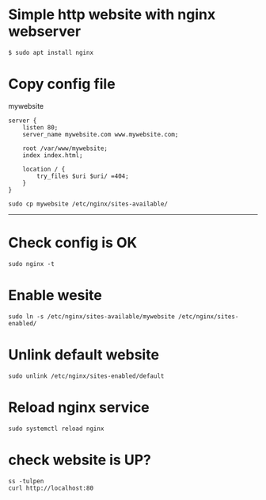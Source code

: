 # Simple http website with nginx webserver

```
$ sudo apt install nginx
```

# Copy config file
mywebsite

```
server {
    listen 80;
    server_name mywebsite.com www.mywebsite.com;

    root /var/www/mywebsite;
    index index.html;

    location / {
        try_files $uri $uri/ =404;
    }
}
```

```
sudo cp mywebsite /etc/nginx/sites-available/
```

---

# Check config is OK
```
sudo nginx -t
```

# Enable wesite
```
sudo ln -s /etc/nginx/sites-available/mywebsite /etc/nginx/sites-enabled/
```

# Unlink default website
```
sudo unlink /etc/nginx/sites-enabled/default
```

# Reload nginx service 
```
sudo systemctl reload nginx
```


# check website is UP?
```
ss -tulpen
curl http://localhost:80
```


